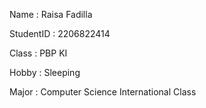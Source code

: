 Name       : Raisa Fadilla

StudentID  : 2206822414

Class      : PBP KI

Hobby      : Sleeping

Major      : Computer Science International Class
